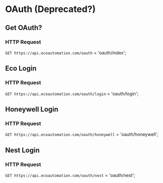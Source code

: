 # OAuth (Deprecated?)
## Get OAuth?
### HTTP Request

`GET https://api.ecoautomation.com/oauth`
= 'oauth/index';

## Eco Login
### HTTP Request

`GET https://api.ecoautomation.com/oauth/login`
= 'oauth/login';

## Honeywell Login
### HTTP Request

`GET https://api.ecoautomation.com/oauth/honeywell`
= 'oauth/honeywell';

## Nest Login
### HTTP Request

`GET https://api.ecoautomation.com/oauth/nest`
= 'oauth/nest';



